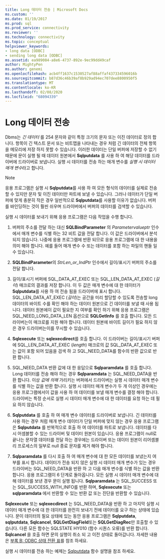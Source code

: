 ```yaml
---
title: Long 데이터 전송 | Microsoft Docs
ms.custom: ''
ms.date: 01/19/2017
ms.prod: sql
ms.prod_service: connectivity
ms.reviewer: ''
ms.technology: connectivity
ms.topic: conceptual
helpviewer_keywords:
- long data [ODBC]
- sending long data [ODBC]
ms.assetid: ea989084-a8e6-4737-892e-9ec99dd49caf
author: MightyPen
ms.author: genemi
ms.openlocfilehash: acb4ff1637c1530527af88affaf437334596016b
ms.sourcegitcommit: b87d36c46b39af8b929ad94ec707dee8800950f5
ms.translationtype: MT
ms.contentlocale: ko-KR
ms.lasthandoff: 02/08/2020
ms.locfileid: "68094339"
---
```

# <a name="sending-long-data"></a>Long 데이터 전송
Dbms는 *긴 데이터* 를 254 문자와 같이 특정 크기의 문자 또는 이진 데이터로 정의 합니다. 항목이 긴 텍스트 문서 또는 비트맵을 나타내는 경우 처럼 긴 데이터의 전체 항목을 메모리에 저장 하지 못할 수 있습니다. 이러한 데이터는 단일 버퍼에 저장할 수 없기 때문에 문이 실행 될 때 데이터 원본에서 **Sqlputdata** 를 사용 하 여 해당 데이터를 드라이버에 드라이버로 보냅니다. 실행 시 데이터를 전송 하는 매개 변수를 *실행 시 데이터 매개 변수*라고 합니다.  
  
> [!NOTE]  
>  응용 프로그램은 실행 시 **Sqlputdata**를 사용 하 여 모든 형식의 데이터를 실제로 전송할 수 있지만 문자 및 이진 데이터만 파트에 보낼 수 있습니다. 그러나 데이터가 단일 버퍼에 맞게 충분히 작은 경우 일반적으로 **Sqlputdata**를 사용할 이유가 없습니다. 버퍼를 바인딩하는 것이 훨씬 쉬우며 드라이버에서 버퍼의 데이터를 검색할 수 있습니다.  
  
 실행 시 데이터를 보내기 위해 응용 프로그램은 다음 작업을 수행 합니다.  
  
1.  버퍼의 주소를 전달 하는 대신 **SQLBindParameter** 의 *Parametervalueptr* 인수에서 매개 변수를 식별 하는 32 비트 값을 전달 합니다. 이 값은 드라이버에서 분석 되지 않습니다. 나중에 응용 프로그램에 반환 되므로 응용 프로그램에 대 한 내용을 의미 해야 합니다. 예를 들어 매개 변수 수 또는 데이터를 포함 하는 파일의 핸들 일 수 있습니다.  
  
2.  **SQLBindParameter**의 *StrLen_or_IndPtr* 인수에서 길이/표시기 버퍼의 주소를 전달 합니다.  
  
3.  길이/표시기 버퍼에 SQL_DATA_AT_EXEC 또는 SQL_LEN_DATA_AT_EXEC (*길이*) 매크로의 결과를 저장 합니다. 이 두 값은 매개 변수에 대 한 데이터가 **Sqlputdata**를 사용 하 여 전송 됨을 드라이버에 표시 합니다. SQL_LEN_DATA_AT_EXEC (*길이*)는 공간을 미리 할당할 수 있도록 전송할 long 데이터의 바이트 수를 확인 해야 하는 데이터 원본으로 긴 데이터를 보낼 때 사용 됩니다. 데이터 원본에이 값이 필요한 지 여부를 확인 하기 위해 응용 프로그램은 SQL_NEED_LONG_DATA_LEN 옵션으로 **SQLGetInfo** 를 호출 합니다. 모든 드라이버는이 매크로를 지원 해야 합니다. 데이터 원본에 바이트 길이가 필요 하지 않은 경우 드라이버는이를 무시할 수 있습니다.  
  
4.  **Sqlexecute** 또는 **sqlexecdirect**를 호출 합니다. 이 드라이버는 길이/표시기 버퍼에 SQL_LEN_DATA_AT_EXEC (*length*) 매크로의 값 SQL_DATA_AT_EXEC 또는 값이 포함 되어 있음을 검색 하 고 SQL_NEED_DATA를 함수의 반환 값으로 반환 합니다.  
  
5.  SQL_NEED_DATA 반환 값에 대 한 응답으로 **Sqlparamdata** 를 호출 합니다. Long 데이터를 전송 해야 하는 경우 **Sqlparamdata** 는 SQL_NEED_DATA을 반환 합니다. 이상 *값에 의해* 가리키는 버퍼에서 드라이버는 실행 시 데이터 매개 변수를 식별 하는 값을 반환 합니다. 실행 시 데이터 매개 변수가 두 개 이상인 경우에는 응용 프로그램에서이 값을 사용 하 여 데이터를 보낼 매개 변수를 결정 해야 합니다. 드라이버는 특정 순서로 실행 시 데이터 매개 변수에 대 한 데이터를 요청 하는 데 필요 하지 않습니다.  
  
6.  **Sqlputdata** 를 호출 하 여 매개 변수 데이터를 드라이버로 보냅니다. 긴 데이터를 사용 하는 경우 처럼 매개 변수 데이터가 단일 버퍼에 맞지 않는 경우 응용 프로그램은 **Sqlputdata** 를 반복적으로 호출 하 여 데이터를 파트로 보냅니다. 데이터를 다시 어셈블할 수 있는 드라이버 및 데이터 원본이 있습니다. 응용 프로그램이 null로 끝나는 문자열 데이터를 전달 하는 경우에는 드라이버 또는 데이터 원본이 리어셈블리 프로세스의 일부로 null 종료 문자를 제거 해야 합니다.  
  
7.  **Sqlparamdata** 를 다시 호출 하 여 매개 변수에 대 한 모든 데이터를 보냈는지 여부를 표시 합니다. 데이터가 전송 되지 않은 실행 시 데이터 매개 변수가 있는 경우 드라이버는 SQL_NEED_DATA을 반환 하 고 다음 매개 변수를 식별 하는 값을 반환 합니다. 응용 프로그램이 6 단계로 돌아옵니다. 모든 실행 시 데이터 매개 변수에 대해 데이터를 보낸 경우 문이 실행 됩니다. **Sqlparamdata** 는 SQL_SUCCESS 또는 SQL_SUCCESS_WITH_INFO를 반환 하며, **Sqlexecute** 또는 **sqlparamdata** 에서 반환할 수 있는 반환 값 또는 진단을 반환할 수 있습니다.  
  
 **Sqlexecute** 또는 **sqlexecdirect** 는 SQL_NEED_DATA을 반환 하 고 마지막 실행 시 데이터 매개 변수에 대 한 데이터를 완전히 보내기 전에 데이터를 요구 하는 상태에 있습니다. 문이 데이터의 필요 상태에 있는 동안 응용 프로그램은 **Sqlputdata**, **sqlputdata**, **Sqlcancel**, **SQLGetDiagField**또는 **SQLGetDiagRec**만 호출할 수 있습니다. 다른 모든 함수는 SQLSTATE HY010 (함수 시퀀스 오류)를 반환 합니다. **Sqlcancel** 을 호출 하면 문의 실행이 취소 되 고 이전 상태로 돌아갑니다. 자세한 내용은 [부록 B: ODBC 상태 전환 표](../../../odbc/reference/appendixes/appendix-b-odbc-state-transition-tables.md)를 참조 하세요.  
  
 실행 시 데이터를 전송 하는 예제는 [Sqlputdata](../../../odbc/reference/syntax/sqlputdata-function.md) 함수 설명을 참조 하세요.
